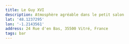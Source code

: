 ```yaml
---
title: Le Guy XVI
description: Atmosphère agréable dans le petit salon
lat: '48.1237295'
lon: '-1.2143561'
address: 24 Rue d'en Bas, 35500 Vitré, France
tags: bar
---
```


